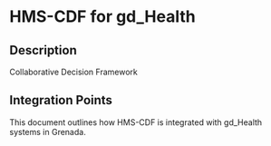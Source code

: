 # HMS-CDF for gd_Health

## Description

Collaborative Decision Framework

## Integration Points

This document outlines how HMS-CDF is integrated with gd_Health systems in Grenada.

